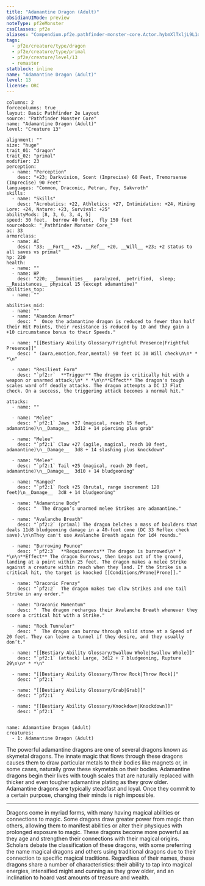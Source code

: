 ```yaml
---
title: "Adamantine Dragon (Adult)"
obsidianUIMode: preview
noteType: pf2eMonster
cssClasses: pf2e
aliases: "Compendium.pf2e.pathfinder-monster-core.Actor.hybmXlTxljL9L1dW" 
tags:
  - pf2e/creature/type/dragon
  - pf2e/creature/type/primal
  - pf2e/creature/level/13
  - remaster
statblock: inline
name: "Adamantine Dragon (Adult)"
level: 13
license: ORC
---
```


```statblock
columns: 2
forcecolumns: true
layout: Basic Pathfinder 2e Layout
source: "Pathfinder Monster Core"
name: "Adamantine Dragon (Adult)"
level: "Creature 13"

alignment: ""
size: "huge"
trait_01: "dragon"
trait_02: "primal"
modifier: 23
perception:
  - name: "Perception"
    desc: "+23; Darkvision, Scent (Imprecise) 60 Feet, Tremorsense (Imprecise) 90 Feet"
languages: "Common, Draconic, Petran, Fey, Sakvroth"
skills:
  - name: "Skills"
    desc: "Acrobatics: +22, Athletics: +27, Intimidation: +24, Mining Lore: +24, Nature: +23, Survival: +25"
abilityMods: [8, 3, 6, 3, 4, 5]
speed: 30 feet,  burrow 40 feet,  fly 150 feet
sourcebook: "_Pathfinder Monster Core_"
ac: 33
armorclass:
  - name: AC
    desc: "33; __Fort__ +25, __Ref__ +20, __Will__ +23; +2 status to all saves vs primal"
hp: 220
health:
  - name: ""
  - name: HP
    desc: "220; __Immunities__  paralyzed,  petrified,  sleep; __Resistances__ physical 15 (except adamantine)"
abilities_top:
  - name: ""

abilities_mid:
  - name: ""
  - name: "Abandon Armor"
    desc: "  Once the adamantine dragon is reduced to fewer than half their Hit Points, their resistance is reduced by 10 and they gain a +10 circumstance bonus to their Speeds."

  - name: "[[Bestiary Ability Glossary/Frightful Presence|Frightful Presence]]"
    desc: " (aura,emotion,fear,mental) 90 feet DC 30 Will check\n\n* * *\n"

  - name: "Resilient Form"
    desc: "`pf2:r`  **Trigger** The dragon is critically hit with a weapon or unarmed attack;\n* * *\n\n**Effect** The dragon's tough scales ward off deadly attacks. The dragon attempts a DC 17 Flat check. On a success, the triggering attack becomes a normal hit."

attacks:
  - name: ""

  - name: "Melee"
    desc: "`pf2:1` Jaws +27 (magical, reach 15 feet, adamantine)\n__Damage__  3d12 + 14 piercing plus grab"

  - name: "Melee"
    desc: "`pf2:1` Claw +27 (agile, magical, reach 10 feet, adamantine)\n__Damage__  3d8 + 14 slashing plus knockdown"

  - name: "Melee"
    desc: "`pf2:1` Tail +25 (magical, reach 20 feet, adamantine)\n__Damage__  3d10 + 14 bludgeoning"

  - name: "Ranged"
    desc: "`pf2:1` Rock +25 (brutal, range increment 120 feet)\n__Damage__  3d8 + 14 bludgeoning"

  - name: "Adamantine Body"
    desc: "  The dragon’s unarmed melee Strikes are adamantine."

  - name: "Avalanche Breath"
    desc: "`pf2:2` (primal) The dragon belches a mass of boulders that deals 11d8 bludgeoning damage in a 40-foot cone (DC 33 Reflex check save).\n\nThey can't use Avalanche Breath again for 1d4 rounds."

  - name: "Burrowing Pounce"
    desc: "`pf2:3`  **Requirements** The dragon is burrowed\n* * *\n\n**Effect** The dragon Burrows, then Leaps out of the ground, landing at a point within 25 feet. The dragon makes a melee Strike against a creature within reach when they land. If the Strike is a critical hit, the target is knocked [[Conditions/Prone|Prone]]."

  - name: "Draconic Frenzy"
    desc: "`pf2:2`  The dragon makes two claw Strikes and one tail Strike in any order."

  - name: "Draconic Momentum"
    desc: "  The dragon recharges their Avalanche Breath whenever they score a critical hit with a Strike."

  - name: "Rock Tunneler"
    desc: "  The dragon can burrow through solid stone at a Speed of 20 feet. They can leave a tunnel if they desire, and they usually don’t."

  - name: "[[Bestiary Ability Glossary/Swallow Whole|Swallow Whole]]"
    desc: "`pf2:1` (attack) Large, 3d12 + 7 bludgeoning, Rupture 29\n\n* * *\n"

  - name: "[[Bestiary Ability Glossary/Throw Rock|Throw Rock]]"
    desc: "`pf2:1`  "

  - name: "[[Bestiary Ability Glossary/Grab|Grab]]"
    desc: "`pf2:1`  "

  - name: "[[Bestiary Ability Glossary/Knockdown|Knockdown]]"
    desc: "`pf2:1`  "
 
```

```encounter-table
name: Adamantine Dragon (Adult)
creatures:
  - 1: Adamantine Dragon (Adult)
```



The powerful adamantine dragons are one of several dragons known as skymetal dragons. The innate magic that flows through these dragons causes them to draw particular metals to their bodies like magnets or, in some cases, naturally grow these skymetals on their bodies. Adamantine dragons begin their lives with tough scales that are naturally replaced with thicker and even tougher adamantine plating as they grow older. Adamantine dragons are typically steadfast and loyal. Once they commit to a certain purpose, changing their minds is nigh impossible.

* * *

Dragons come in myriad forms, with many having magical abilities or connections to magic. Some dragons draw greater power from magic than others, allowing them to manifest abilities or alter their physiques with prolonged exposure to magic. These dragons become more powerful as they age and strengthen their connections with their magical origins. Scholars debate the classification of these dragons, with some preferring the name magical dragons and others using traditional dragons due to their connection to specific magical traditions. Regardless of their names, these dragons share a number of characteristics: their ability to tap into magical energies, intensified might and cunning as they grow older, and an inclination to hoard vast amounts of treasure and wealth.
